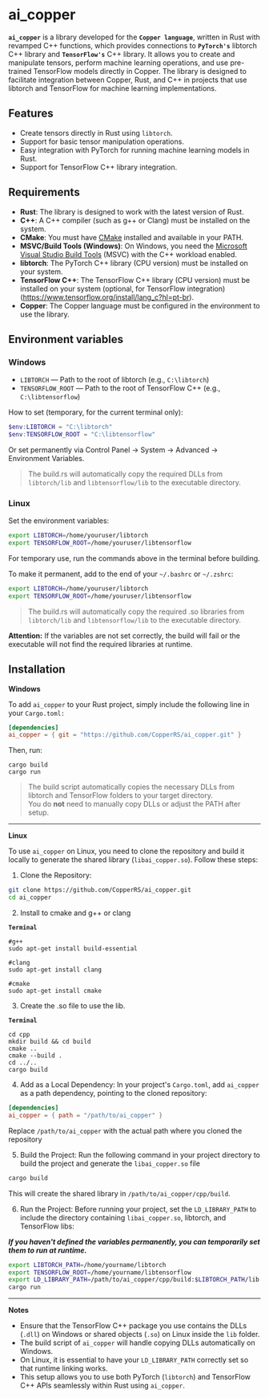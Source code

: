 # ai_copper

**`ai_copper`** is a library developed for the **`Copper language`**, written in Rust with revamped C++ functions, which provides connections to **`PyTorch's`** libtorch C++ library and **`TensorFlow's`** C++ library. It allows you to create and manipulate tensors, perform machine learning operations, and use pre-trained TensorFlow models directly in Copper. The library is designed to facilitate integration between Copper, Rust, and C++ in projects that use libtorch and TensorFlow for machine learning implementations.

## Features

- Create tensors directly in Rust using `libtorch`.
- Support for basic tensor manipulation operations.
- Easy integration with PyTorch for running machine learning models in Rust.
- Support for TensorFlow C++ library integration.

## Requirements

- **Rust**: The library is designed to work with the latest version of Rust.
- **C++**: A C++ compiler (such as g++ or Clang) must be installed on the system.
- **CMake**: You must have [CMake](https://cmake.org/download/) installed and available in your PATH.
- **MSVC/Build Tools (Windows)**: On Windows, you need the [Microsoft Visual Studio Build Tools](https://visualstudio.microsoft.com/visual-cpp-build-tools/) (MSVC) with the C++ workload enabled.
- **libtorch**: The PyTorch C++ library (CPU version) must be installed on your system.
- **TensorFlow C++**: The TensorFlow C++ library (CPU version) must be installed on your system (optional, for TensorFlow integration)(https://www.tensorflow.org/install/lang_c?hl=pt-br).
- **Copper**: The Copper language must be configured in the environment to use the library.

## Environment variables

### Windows

- `LIBTORCH` — Path to the root of libtorch (e.g., `C:\libtorch`)
- `TENSORFLOW_ROOT` — Path to the root of TensorFlow C++ (e.g., `C:\libtensorflow`)

How to set (temporary, for the current terminal only):

```powershell
$env:LIBTORCH = "C:\libtorch"
$env:TENSORFLOW_ROOT = "C:\libtensorflow"
```

Or set permanently via Control Panel → System → Advanced → Environment Variables.

> The build.rs will automatically copy the required DLLs from `libtorch/lib` and `libtensorflow/lib` to the executable directory.

### Linux

Set the environment variables:

```bash
export LIBTORCH=/home/youruser/libtorch
export TENSORFLOW_ROOT=/home/youruser/libtensorflow
```

For temporary use, run the commands above in the terminal before building.

To make it permanent, add to the end of your `~/.bashrc` or `~/.zshrc`:

```bash
export LIBTORCH=/home/youruser/libtorch
export TENSORFLOW_ROOT=/home/youruser/libtensorflow
```

> The build.rs will automatically copy the required .so libraries from `libtorch/lib` and `libtensorflow/lib` to the executable directory.

**Attention:** If the variables are not set correctly, the build will fail or the executable will not find the required libraries at runtime.

## Installation

**Windows**

To add `ai_copper` to your Rust project, simply include the following line in your `Cargo.toml:`

```toml
[dependencies]
ai_copper = { git = "https://github.com/CopperRS/ai_copper.git" }
```

Then, run:

```
cargo build
cargo run
```

> The build script automatically copies the necessary DLLs from libtorch and TensorFlow folders to your target directory.  
> You do **not** need to manually copy DLLs or adjust the PATH after setup.

---

**Linux**

To use `ai_copper` on Linux, you need to clone the repository and build it locally to generate the shared library (`libai_copper.so`). Follow these steps:

1. Clone the Repository:

```bash
git clone https://github.com/CopperRS/ai_copper.git
cd ai_copper
```

2. Install to cmake and g++ or clang

**`Terminal`**

```
#g++
sudo apt-get install build-essential

#clang
sudo apt-get install clang

#cmake
sudo apt-get install cmake
```

3. Create the .so file to use the lib.

**`Terminal`**

```
cd cpp
mkdir build && cd build
cmake ..
cmake --build .
cd ../..
cargo build
```

4. Add as a Local Dependency: In your project's `Cargo.toml`, add `ai_copper` as a path dependency, pointing to the cloned repository:

```toml
[dependencies]
ai_copper = { path = "/path/to/ai_copper" }
```

Replace `/path/to/ai_copper` with the actual path where you cloned the repository

5. Build the Project: Run the following command in your project directory to build the project and generate the `libai_copper.so` file

```bash
cargo build
```

This will create the shared library in `/path/to/ai_copper/cpp/build`.

6. Run the Project: Before running your project, set the `LD_LIBRARY_PATH` to include the directory containing `libai_copper.so`, libtorch, and TensorFlow libs:

**_If you haven't defined the variables permanently, you can temporarily set them to run at runtime._**

```bash
export LIBTORCH_PATH=/home/yourname/libtorch
export TENSORFLOW_ROOT=/home/yourname/libtensorflow
export LD_LIBRARY_PATH=/path/to/ai_copper/cpp/build:$LIBTORCH_PATH/lib:$TENSORFLOW_ROOT/lib:$LD_LIBRARY_PATH
cargo run
```

---

**Notes**

- Ensure that the TensorFlow C++ package you use contains the DLLs (`.dll`) on Windows or shared objects (`.so`) on Linux inside the `lib` folder.
- The build script of `ai_copper` will handle copying DLLs automatically on Windows.
- On Linux, it is essential to have your `LD_LIBRARY_PATH` correctly set so that runtime linking works.
- This setup allows you to use both PyTorch (`libtorch`) and TensorFlow C++ APIs seamlessly within Rust using `ai_copper`.

